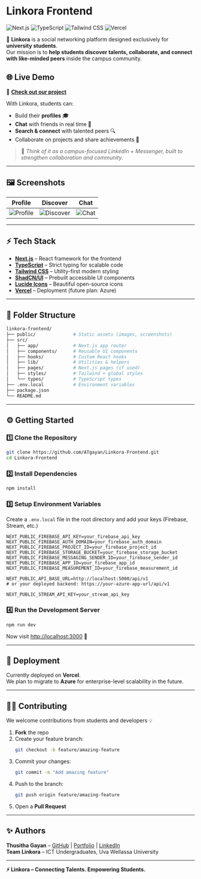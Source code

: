 # Linkora Frontend

![Next.js](https://img.shields.io/badge/Next.js-000000?style=for-the-badge&logo=nextdotjs&logoColor=white)
![TypeScript](https://img.shields.io/badge/TypeScript-007ACC?style=for-the-badge&logo=typescript&logoColor=white)
![Tailwind CSS](https://img.shields.io/badge/Tailwind_CSS-38B2AC?style=for-the-badge&logo=tailwind-css&logoColor=white)
![Vercel](https://img.shields.io/badge/Vercel-000000?style=for-the-badge&logo=vercel&logoColor=white)

🚀 **Linkora** is a social networking platform designed exclusively for **university students**.  
Our mission is to **help students discover talents, collaborate, and connect with like-minded peers** inside the campus community.  

## 🌐 Live Demo
🔗 **[Check out our project](https://linkora-frontend.vercel.app)**

With Linkora, students can:  
- Build their **profiles** 🎓  
- **Chat** with friends in real time 💬  
- **Search & connect** with talented peers 🔍  
- Collaborate on projects and share achievements 🌟  

> 🎯 *Think of it as a campus-focused LinkedIn + Messenger, built to strengthen collaboration and community.*

---

## 🖼️ Screenshots

| Profile | Discover | Chat |
|---------|----------|------|
| ![Profile](https://github.com/user-attachments/assets/8c00de85-1bad-4518-a8bd-b4f616a2f964) | ![Discover](https://github.com/user-attachments/assets/53368d54-eece-4232-863b-6cc08120d1c6) | ![Chat](https://github.com/user-attachments/assets/4ad86062-c3eb-4824-bfdd-e6b43641375c) |

---

## ⚡ Tech Stack

- **[Next.js](https://nextjs.org/)** – React framework for the frontend  
- **[TypeScript](https://www.typescriptlang.org/)** – Strict typing for scalable code  
- **[Tailwind CSS](https://tailwindcss.com/)** – Utility-first modern styling  
- **[ShadCN/UI](https://ui.shadcn.com/)** – Prebuilt accessible UI components  
- **[Lucide Icons](https://lucide.dev/)** – Beautiful open-source icons  
- **[Vercel](https://vercel.com/)** – Deployment (future plan: Azure)  

---

## 📂 Folder Structure

```bash
linkora-frontend/
├── public/              # Static assets (images, screenshots)
├── src/
│   ├── app/             # Next.js app router
│   ├── components/      # Reusable UI components
│   ├── hooks/           # Custom React hooks
│   ├── lib/             # Utilities & helpers
│   ├── pages/           # Next.js pages (if used)
│   ├── styles/          # Tailwind + global styles
│   └── types/           # TypeScript types
├── .env.local           # Environment variables
├── package.json
└── README.md
```

---

## ⚙️ Getting Started

### 1️⃣ Clone the Repository

```bash
git clone https://github.com/ATgayan/Linkora-Frontend.git
cd Linkora-Frontend
```

### 2️⃣ Install Dependencies

```bash
npm install
```

### 3️⃣ Setup Environment Variables

Create a `.env.local` file in the root directory and add your keys (Firebase, Stream, etc.)

```env
NEXT_PUBLIC_FIREBASE_API_KEY=your_firebase_api_key
NEXT_PUBLIC_FIREBASE_AUTH_DOMAIN=your_firebase_auth_domain
NEXT_PUBLIC_FIREBASE_PROJECT_ID=your_firebase_project_id
NEXT_PUBLIC_FIREBASE_STORAGE_BUCKET=your_firebase_storage_bucket
NEXT_PUBLIC_FIREBASE_MESSAGING_SENDER_ID=your_firebase_sender_id
NEXT_PUBLIC_FIREBASE_APP_ID=your_firebase_app_id
NEXT_PUBLIC_FIREBASE_MEASUREMENT_ID=your_firebase_measurement_id

NEXT_PUBLIC_API_BASE_URL=http://localhost:5000/api/v1
# or your deployed backend: https://your-azure-app-url/api/v1

NEXT_PUBLIC_STREAM_API_KEY=your_stream_api_key

```

### 4️⃣ Run the Development Server

```bash
npm run dev
```

Now visit [http://localhost:3000](http://localhost:3000) 🎉

---

## 🚀 Deployment

Currently deployed on **Vercel**.  
We plan to migrate to **Azure** for enterprise-level scalability in the future.

---

## 👨‍💻 Contributing

We welcome contributions from students and developers 💡

1. **Fork** the repo
2. Create your feature branch:
   ```bash
   git checkout -b feature/amazing-feature
   ```
3. Commit your changes:
   ```bash
   git commit -m "Add amazing feature"
   ```
4. Push to the branch:
   ```bash
   git push origin feature/amazing-feature
   ```
5. Open a **Pull Request**

---

## ✨ Authors

**Thusitha Gayan** – [GitHub](https://github.com/thusitha) | [Portfolio](www.thusitha.me) | [LinkedIn](www.linkedin.com/in/thushitha-athukorale-848765248)  
**Team Linkora** – ICT Undergraduates, Uva Wellassa University

---

**⚡ Linkora – Connecting Talents. Empowering Students.**
